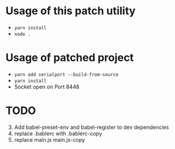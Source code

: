 # Usage of this patch utility

* `yarn install`
* `node .`

# Usage of patched project
* `yarn add serialport --build-from-source`
* `yarn install`
* Socket open on Port 8448

# TODO

3. Add babel-preset-env and babel-register to dev dependencies
3. replace .bablerc with .bablerc-copy
3. replace main.js main.js-copy
